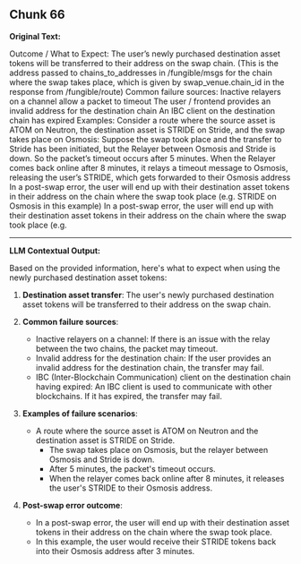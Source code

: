 ## Chunk 66

**Original Text:**

Outcome / What to Expect: The user’s newly purchased destination asset tokens will be transferred to their address on the swap chain. (This is the address passed to chains_to_addresses in /fungible/msgs for the chain where the swap takes place, which is given by swap_venue.chain_id in the response from /fungible/route)
Common failure sources:
Inactive relayers on a channel allow a packet to timeout
The user / frontend provides an invalid address for the destination chain
An IBC client on the destination chain has expired
Examples: Consider a route where the source asset is ATOM on Neutron, the destination asset is STRIDE on Stride, and the swap takes place on Osmosis:
Suppose the swap took place and the transfer to Stride has been initiated, but the Relayer between Osmosis and Stride is down. So the packet’s timeout occurs after 5 minutes. When the Relayer comes back online after 8 minutes, it relays a timeout message to Osmosis, releasing the user’s STRIDE, which gets forwarded to their Osmosis address
In a post-swap error, the user will end up with their destination asset tokens in their address on the chain where the swap took place (e.g. STRIDE on Osmosis in this example)
In a post-swap error, the user will end up with their destination asset tokens in their address on the chain where the swap took place (e.g.

---

**LLM Contextual Output:**

Based on the provided information, here's what to expect when using the newly purchased destination asset tokens:

1. **Destination asset transfer**: The user's newly purchased destination asset tokens will be transferred to their address on the swap chain.

2. **Common failure sources**:
   - Inactive relayers on a channel: If there is an issue with the relay between the two chains, the packet may timeout.
   - Invalid address for the destination chain: If the user provides an invalid address for the destination chain, the transfer may fail.
   - IBC (Inter-Blockchain Communication) client on the destination chain having expired: An IBC client is used to communicate with other blockchains. If it has expired, the transfer may fail.

3. **Examples of failure scenarios**:
   - A route where the source asset is ATOM on Neutron and the destination asset is STRIDE on Stride.
     * The swap takes place on Osmosis, but the relayer between Osmosis and Stride is down.
     * After 5 minutes, the packet's timeout occurs.
     * When the relayer comes back online after 8 minutes, it releases the user's STRIDE to their Osmosis address.

4. **Post-swap error outcome**:
   - In a post-swap error, the user will end up with their destination asset tokens in their address on the chain where the swap took place.
   - In this example, the user would receive their STRIDE tokens back into their Osmosis address after 3 minutes.
